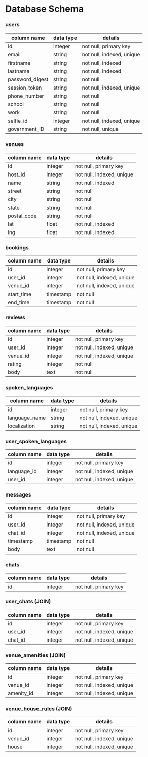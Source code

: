 # Database Schema

### users
column name     | data type | details
----------------|-----------|-----------------------
id              | integer   | not null, primary key
email           | string    | not null, indexed, unique
firstname       | string    | not null, indexed
lastname        | string    | not null, indexed
password_digest | string    | not null
session_token   | string    | not null, indexed, unique
phone_number    | string    | not null
school          | string    | not null
work            | string    | not null
selfie_id       | integer   | not null, indexed, unique
government_ID   | string    | not null, unique


### venues
column name     | data type | details
----------------|-----------|-----------------------
id              | integer   | not null, primary key
host_id         | integer   | not null, indexed, unique
name            | string    | not null, indexed
street          | string    | not null
city            | string    | not null
state           | string    | not null
postal_code     | string    | not null
lat             | float     | not null, indexed
lng             | float     | not null, indexed


### bookings
column name     | data type | details
----------------|-----------|-----------------------
id              | integer   | not null, primary key
user_id         | integer   | not null, indexed, unique
venue_id        | integer   | not null, indexed, unique
start_time      | timestamp | not null
end_time        | timestamp | not null

### reviews
column name     | data type | details
----------------|-----------|-----------------------
id              | integer   | not null, primary key
user_id         | integer   | not null, indexed, unique
venue_id        | integer   | not null, indexed, unique
rating          | integer   | not null
body            | text      | not null

### spoken_languages
column name     | data type | details
----------------|-----------|-----------------------
id              | integer   | not null, primary key
language_name   | string    | not null, indexed, unique
localization    | string    | not null, indexed, unique

### user_spoken_languages
column name     | data type | details
----------------|-----------|-----------------------
id              | integer   | not null, primary key
language_id     | integer   | not null, indexed, unique
user_id         | integer   | not null, indexed, unique

### messages
column name     | data type | details
----------------|-----------|-----------------------
id              | integer   | not null, primary key
user_id         | integer   | not null, indexed, unique
chat_id         | integer   | not null, indexed, unique
timestamp       | timestamp | not null
body            | text      | not null

### chats
column name     | data type | details
----------------|-----------|-----------------------
id              | integer   | not null, primary key

### user_chats (JOIN)
column name     | data type | details
----------------|-----------|-----------------------
id              | integer   | not null, primary key
user_id         | integer   | not null, indexed, unique
chat_id         | integer   | not null, indexed, unique

### venue_amenities (JOIN)
column name     | data type | details
----------------|-----------|-----------------------
id              | integer   | not null, primary key
venue_id        | integer   | not null, indexed, unique
amenity_id      | integer   | not null, indexed, unique

### venue_house_rules (JOIN)
column name     | data type | details
----------------|-----------|-----------------------
id              | integer   | not null, primary key
venue_id        | integer   | not null, indexed, unique
house           | integer   | not null, indexed, unique
